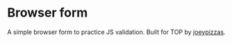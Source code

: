 # Browser form

A simple browser form to practice JS validation. Built for TOP by [joeypizzas](https://github.com/joeypizzas).
